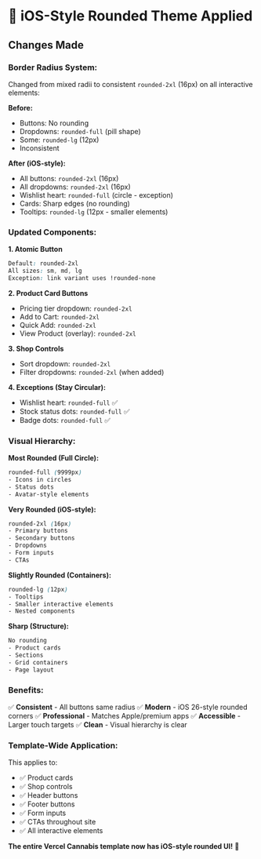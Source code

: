 # 🎨 iOS-Style Rounded Theme Applied

## Changes Made

### **Border Radius System:**
Changed from mixed radii to consistent `rounded-2xl` (16px) on all interactive elements:

**Before:**
- Buttons: No rounding
- Dropdowns: `rounded-full` (pill shape)
- Some: `rounded-lg` (12px)
- Inconsistent

**After (iOS-style):**
- All buttons: `rounded-2xl` (16px)
- All dropdowns: `rounded-2xl` (16px)
- Wishlist heart: `rounded-full` (circle - exception)
- Cards: Sharp edges (no rounding)
- Tooltips: `rounded-lg` (12px - smaller elements)

### **Updated Components:**

**1. Atomic Button**
```css
Default: rounded-2xl
All sizes: sm, md, lg
Exception: link variant uses !rounded-none
```

**2. Product Card Buttons**
- Pricing tier dropdown: `rounded-2xl`
- Add to Cart: `rounded-2xl`
- Quick Add: `rounded-2xl`
- View Product (overlay): `rounded-2xl`

**3. Shop Controls**
- Sort dropdown: `rounded-2xl`
- Filter dropdowns: `rounded-2xl` (when added)

**4. Exceptions (Stay Circular):**
- Wishlist heart: `rounded-full` ✅
- Stock status dots: `rounded-full` ✅
- Badge dots: `rounded-full` ✅

### **Visual Hierarchy:**

**Most Rounded (Full Circle):**
```css
rounded-full (9999px)
- Icons in circles
- Status dots
- Avatar-style elements
```

**Very Rounded (iOS-style):**
```css
rounded-2xl (16px)
- Primary buttons
- Secondary buttons
- Dropdowns
- Form inputs
- CTAs
```

**Slightly Rounded (Containers):**
```css
rounded-lg (12px)
- Tooltips
- Smaller interactive elements
- Nested components
```

**Sharp (Structure):**
```css
No rounding
- Product cards
- Sections
- Grid containers
- Page layout
```

### **Benefits:**

✅ **Consistent** - All buttons same radius
✅ **Modern** - iOS 26-style rounded corners
✅ **Professional** - Matches Apple/premium apps
✅ **Accessible** - Larger touch targets
✅ **Clean** - Visual hierarchy is clear

### **Template-Wide Application:**

This applies to:
- ✅ Product cards
- ✅ Shop controls
- ✅ Header buttons
- ✅ Footer buttons
- ✅ Form inputs
- ✅ CTAs throughout site
- ✅ All interactive elements

**The entire Vercel Cannabis template now has iOS-style rounded UI!** 🍎

